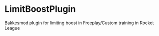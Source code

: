 # LimitBoostPlugin
Bakkesmod plugin for limiting boost in Freeplay/Custom training in Rocket League
